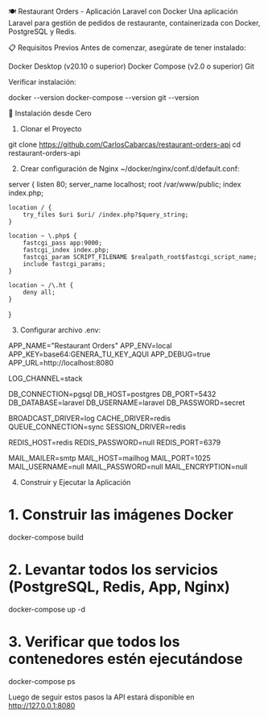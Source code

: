 🍽️ Restaurant Orders - Aplicación Laravel con Docker
Una aplicación Laravel para gestión de pedidos de restaurante, containerizada con Docker, PostgreSQL y Redis.

📋 Requisitos Previos
Antes de comenzar, asegúrate de tener instalado:

Docker Desktop (v20.10 o superior)
Docker Compose (v2.0 o superior)
Git

Verificar instalación:

docker --version
docker-compose --version
git --version

🚀 Instalación desde Cero

1. Clonar el Proyecto

git clone https://github.com/CarlosCabarcas/restaurant-orders-api
cd restaurant-orders-api

2. Crear configuración de Nginx ~/docker/nginx/conf.d/default.conf:

server {
    listen 80;
    server_name localhost;
    root /var/www/public;
    index index.php;

    location / {
        try_files $uri $uri/ /index.php?$query_string;
    }

    location ~ \.php$ {
        fastcgi_pass app:9000;
        fastcgi_index index.php;
        fastcgi_param SCRIPT_FILENAME $realpath_root$fastcgi_script_name;
        include fastcgi_params;
    }

    location ~ /\.ht {
        deny all;
    }
}

3. Configurar archivo .env:

APP_NAME="Restaurant Orders"
APP_ENV=local
APP_KEY=base64:GENERA_TU_KEY_AQUI
APP_DEBUG=true
APP_URL=http://localhost:8080

LOG_CHANNEL=stack

DB_CONNECTION=pgsql
DB_HOST=postgres
DB_PORT=5432
DB_DATABASE=laravel
DB_USERNAME=laravel
DB_PASSWORD=secret

BROADCAST_DRIVER=log
CACHE_DRIVER=redis
QUEUE_CONNECTION=sync
SESSION_DRIVER=redis

REDIS_HOST=redis
REDIS_PASSWORD=null
REDIS_PORT=6379

MAIL_MAILER=smtp
MAIL_HOST=mailhog
MAIL_PORT=1025
MAIL_USERNAME=null
MAIL_PASSWORD=null
MAIL_ENCRYPTION=null

4. Construir y Ejecutar la Aplicación

# 1. Construir las imágenes Docker
docker-compose build

# 2. Levantar todos los servicios (PostgreSQL, Redis, App, Nginx)
docker-compose up -d

# 3. Verificar que todos los contenedores estén ejecutándose
docker-compose ps

Luego de seguir estos pasos la API estará disponible en http://127.0.0.1:8080

